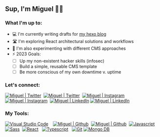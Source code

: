 ## Sup, I'm Miguel 👋🏾

### What I'm up to:

- 💻 I'm currently writing drafts for [my hexo blog][website]
- 🛣️ I'm exploring React architectural solutions and workflows
- 📕 I'm also experimenting with different CMS approaches
- ⚡ 2023 Goals: 
  - [ ] Up my non-existent hacker skills (infosec)
  - [ ] Build a simple, reusable CMS template
  - [ ] Be more conscious of my own downtime v. uptime

### Let's connect:

[![Miguel | Twitter](https://svg-rewriter.sachinraja.workers.dev/?url=https://cdn.jsdelivr.net/npm/simple-icons@6/icons/twitter.svg&fill=white&width=32px#gh-dark-mode-only)](https://twitter.com/miguelmalcolm#gh-dark-mode-only)&nbsp;
[![Miguel | Twitter](https://svg-rewriter.sachinraja.workers.dev/?url=https://cdn.jsdelivr.net/npm/simple-icons@6/icons/twitter.svg&fill=black&width=32px#gh-light-mode-only)](https://twitter.com/miguelmalcolm#gh-light-mode-only)&nbsp;
[![Miguel | Instagram](https://svg-rewriter.sachinraja.workers.dev/?url=https://cdn.jsdelivr.net/npm/simple-icons@6/icons/instagram.svg&fill=white&width=32px#gh-dark-mode-only)](https://instagram.com/miguelxmalcolm#gh-dark-mode-only)&nbsp;
[![Miguel | Instagram](https://svg-rewriter.sachinraja.workers.dev/?url=https://cdn.jsdelivr.net/npm/simple-icons@6/icons/instagram.svg&fill=black&width=32px#gh-light-mode-only)](https://instagram.com/miguelxmalcolm#gh-light-mode-only)&nbsp;
[![Miguel | LinkedIn](https://svg-rewriter.sachinraja.workers.dev/?url=https://cdn.jsdelivr.net/npm/simple-icons@6/icons/linkedin.svg&fill=white&width=32px#gh-dark-mode-only)](https://linkedin.com/in/miguel-js#gh-dark-mode-only)
[![Miguel | LinkedIn](https://svg-rewriter.sachinraja.workers.dev/?url=https://cdn.jsdelivr.net/npm/simple-icons@6/icons/linkedin.svg&fill=black&width=32px#gh-light-mode-only)](https://linkedin.com/in/miguel-js#gh-light-mode-only)


### My Tools:

[![Visual Studio Code](https://svg-rewriter.sachinraja.workers.dev/?url=https://cdn.jsdelivr.net/npm/simple-icons@6/icons/visualstudio.svg&fill=%23007ACC&width=32px)][vscode]&nbsp;&nbsp;&nbsp;
[![Miguel | Github](https://svg-rewriter.sachinraja.workers.dev/?url=https://cdn.jsdelivr.net/npm/simple-icons@6/icons/github.svg&fill=white&width=32px#gh-dark-mode-only)](https://github.com/m1g#gh-dark-mode-only)&nbsp;
[![Miguel | Github](https://svg-rewriter.sachinraja.workers.dev/?url=https://cdn.jsdelivr.net/npm/simple-icons@6/icons/github.svg&fill=black&width=32px#gh-light-mode-only)](https://github.com/m1g#gh-light-mode-only)&nbsp;
[![Javascript](https://svg-rewriter.sachinraja.workers.dev/?url=https://cdn.jsdelivr.net/npm/simple-icons@6/icons/javascript.svg&fill=%23F7DF1E&width=32px)][javascript]&nbsp;&nbsp;
[![Sass](https://svg-rewriter.sachinraja.workers.dev/?url=https://cdn.jsdelivr.net/npm/simple-icons@6/icons/sass.svg&fill=%23CC6699&width=32px)][sass]&nbsp;
[![React](https://svg-rewriter.sachinraja.workers.dev/?url=https://cdn.jsdelivr.net/npm/simple-icons@6/icons/react.svg&fill=%2361DAFB&width=32px)][react]&nbsp;&nbsp;
[![Typescript](https://svg-rewriter.sachinraja.workers.dev/?url=https://cdn.jsdelivr.net/npm/simple-icons@6/icons/typescript.svg&fill=%233178C6&width=32px)][typescript]&nbsp;&nbsp;
[![Git](https://svg-rewriter.sachinraja.workers.dev/?url=https://cdn.jsdelivr.net/npm/simple-icons@6/icons/git.svg&fill=%23F05032&width=32px)][git]
[![Mongo DB](https://svg-rewriter.sachinraja.workers.dev/?url=https://cdn.jsdelivr.net/npm/simple-icons@6/icons/mongodb.svg&fill=%2347A248&width=32px)][mongodb]
<!-- Why can't we have nice things
---

<br />


[![M1g's GitHub stats-Dark](https://github-readme-stats-m1g.vercel.app/api?username=m1g&show_icons=true&hide=stars&count_private=true&theme=tokyonight#gh-dark-mode-only)](https://github-readme-stats-m1g.vercel.app#gh-dark-mode-only)
[![M1g's GitHub stats-Light](https://github-readme-stats-m1g.vercel.app/api?username=m1g&show_icons=true&hide=stars&count_private=true&theme=transparent#gh-light-mode-only)](https://github-readme-stats-m1g.vercel.app#gh-light-mode-only)
-->
  

[website]: https://m1g.github.io
[vscode]: https://code.visualstudio.com/
[javascript]: https://www.javascript.com/
[sass]: https://sass-lang.com/
[react]: https://reactjs.org/
[typescript]: https://www.typescriptlang.org/
[git]: https://git-scm.com/
[mongodb]: https://www.mongodb.com/

